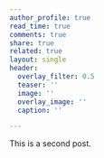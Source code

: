 ```yaml
---
author_profile: true
read_time: true
comments: true
share: true
related: true
layout: single
header:
  overlay_filter: 0.5
  teaser: ''
  image: ''
  overlay_image: ''
  caption: ''

---
```

This is a second post.